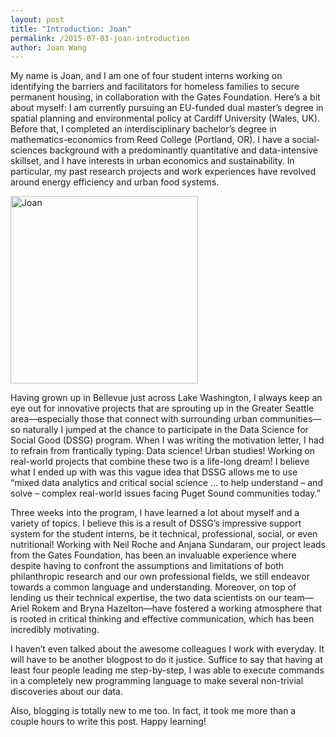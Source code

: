 ```yaml
---
layout: post
title: "Introduction: Joan"
permalink: /2015-07-03-joan-introduction
author: Joan Wang
---
```


My name is Joan, and I am one of four student interns working on identifying the barriers and facilitators for homeless families to secure permanent housing, in collaboration with the Gates Foundation. Here’s a bit about myself: I am currently pursuing an EU-funded dual master’s degree in spatial planning and environmental policy at Cardiff University (Wales, UK). Before that, I completed an interdisciplinary bachelor’s degree in mathematics-economics from Reed College (Portland, OR). I have a social-sciences background with a predominantly quantitative and data-intensive skillset, and I have interests in urban economics and sustainability. In particular, my past research projects and work experiences have revolved around energy efficiency and urban food systems.

<img src="http://uwescience.github.io/DSSG2015-predicting-permanent-housing/images/joan.jpg" alt="Joan" style="width:300px;">

Having grown up in Bellevue just across Lake Washington, I always keep an eye out for innovative projects that are sprouting up in the Greater Seattle area—especially those that connect with surrounding urban communities—so naturally I jumped at the chance to participate in the Data Science for Social Good (DSSG) program. When I was writing the motivation letter, I had to refrain from frantically typing: Data science! Urban studies! Working on real-world projects that combine these two is a life-long dream!  I believe what I ended up with was this vague idea that DSSG allows me to use “mixed data analytics and critical social science … to help understand – and solve – complex real-world issues facing Puget Sound communities today.”

Three weeks into the program, I have learned a lot about myself and a variety of topics. I believe this is a result of DSSG’s impressive support system for the student interns, be it technical, professional, social, or even nutritional! Working with Neil Roche and Anjana Sundaram, our project leads from the Gates Foundation, has been an invaluable experience where despite having to confront the assumptions and limitations of both philanthropic research and our own professional fields, we still endeavor towards a common language and understanding. Moreover, on top of lending us their technical expertise, the two data scientists on our team—Ariel Rokem and Bryna Hazelton—have fostered a working atmosphere that is rooted in critical thinking and effective communication, which has been incredibly motivating.

I haven’t even talked about the awesome colleagues I work with everyday. It will have to be another blogpost to do it justice. Suffice to say that having at least four people leading me step-by-step, I was able to execute commands in a completely new programming language to make several non-trivial discoveries about our data.

Also, blogging is totally new to me too. In fact, it took me more than a couple hours to write this post. Happy learning!
